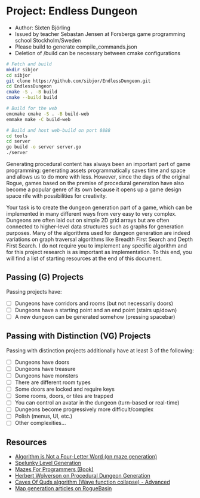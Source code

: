 # Project: Endless Dungeon

- Author: Sixten Björling
- Issued by teacher Sebastan Jensen at Forsbergs game programming school Stockholm/Sweden
- Please build to generate compile_commands.json
- Deletion of /build can be necessary between cmake configurations

```bash
# Fetch and build
mkdir sibjor
cd sibjor
git clone https://github.com/sibjor/EndlessDungeon.git
cd EndlessDungeon
cmake -S . -B build
cmake --build build
```
```bash
# Build for the web
emcmake cmake -S . -B build-web
emmake make -C build-web
```
```bash
# Build and host web-build on port 8888
cd tools
cd server
go build -o server server.go
./server
```

Generating procedural content has always been an important part of game programming: generating assets programmatically saves time and space and allows us to do more with less. However, since the days of the original Rogue, games based on the premise of procedural generation have also become a popular genre of its own because it opens up a game design space rife with possibilities for creativity.

Your task is to create the dungeon generation part of a game, which can be implemented in many different ways from very easy to very complex. Dungeons are often laid out on simple 2D grid arrays but are often connected to higher-level data structures such as graphs for generation purposes. Many of the algorithms used for dungeon generation are indeed variations on graph traversal algorithms like Breadth First Search and Depth First Search. I do not require you to implement any specific algorithm and for this project research is as important as implementation. To this end, you will find a list of starting resources at the end of this document.

## Passing (G) Projects

Passing projects have:
- [ ] Dungeons have corridors and rooms (but not necessarily doors)
- [ ] Dungeons have a starting point and an end point (stairs up/down)
- [ ] A new dungeon can be generated somehow (pressing spacebar)

## Passing with Distinction (VG) Projects

Passing with distinction projects additionally have at least 3 of the following:
- [ ] Dungeons have doors
- [ ] Dungeons have treasure
- [ ] Dungeons have monsters
- [ ] There are different room types
- [ ] Some doors are locked and require keys
- [ ] Some rooms, doors, or tiles are trapped
- [ ] You can control an avatar in the dungeon (turn-based or real-time)
- [ ] Dungeons become progressively more difficult/complex
- [ ] Polish (menus, UI, etc.)
- [ ] Other complexities…

## Resources

- [Algorithm is Not a Four-Letter Word (on maze generation)](https://www.jamisbuck.org/presentations/rubyconf2011/index.html#connected-graph)
- [Spelunky Level Generation](https://www.youtube.com/watch?v=Uqk5Zf0tw3o)
- [Mazes For Programmers (Book)](https://www.kufunda.net/publicdocs/Mazes%20for%20Programmers%20Code%20Your%20Own%20Twisty%20Little%20Passages%20(Jamis%20Buck).pdf)
- [Herbert Wolverson on Procedural Dungeon Generation](https://www.youtube.com/watch?v=TlLIOgWYVpI)
- [Caves Of Quds algorithm (Wave function collapse) - Advanced](https://www.youtube.com/watch?v=fnFj3dOKcIQ)
- [Map generation articles on RogueBasin](https://roguebasin.com/index.php/Articles#Map)